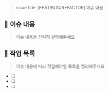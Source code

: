 > issue title: [FEAT/BUG/REFACTOR] 이슈 내용

## 📌 이슈 내용

> 이슈 내용을 간략히 설명해주세요



## 💼 작업 목록

> 이슈 내용에 따라 작업해야할 목록을 정리해주세요

- [ ] 
- [ ] 
- [ ] 



